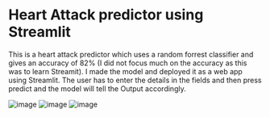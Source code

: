 # Heart Attack predictor using Streamlit

This is a heart attack predictor which uses a random forrest classifier and gives an accuracy of 82% (I did not focus much on the accuracy as this was to learn Streamit).
I made the model and deployed it as a web app using Streamlit.
The user has to enter the details in the fields and then press predict and the model will tell the Output accordingly.

![image](https://user-images.githubusercontent.com/61011807/139273196-79cf7934-af73-4143-b80f-d4ed762dbcca.png)
![image](https://user-images.githubusercontent.com/61011807/139278204-03ff6a14-ef89-495d-9d02-32fc8ef59934.png)
![image](https://user-images.githubusercontent.com/61011807/139278264-7eb97cc1-1ef6-451c-9bd7-9d2a1e1ee9a6.png)
